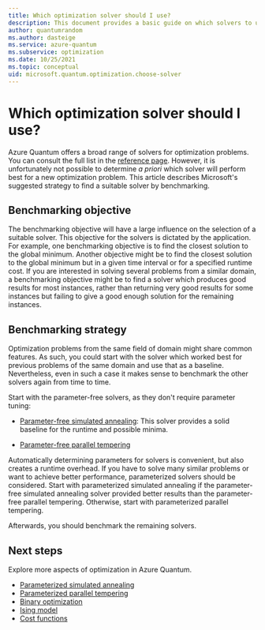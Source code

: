 ```yaml
---
title: Which optimization solver should I use?
description: This document provides a basic guide on which solvers to use in Azure Quantum.
author: quantumrandom
ms.author: dasteige
ms.service: azure-quantum
ms.subservice: optimization
ms.date: 10/25/2021
ms.topic: conceptual
uid: microsoft.quantum.optimization.choose-solver
---
```


# Which optimization solver should I use?

Azure Quantum offers a broad range of solvers for optimization problems. You can consult the full list in the [reference page](xref:microsoft.quantum.reference.qio-target-list). However, it is unfortunately not possible to determine *a priori* which solver will perform best for a new optimization problem. This article describes Microsoft's suggested strategy to find a suitable solver by benchmarking.

## Benchmarking objective

The benchmarking objective will have a large influence on the selection of a suitable solver. This objective for the solvers is dictated by the application. For example, one benchmarking objective is to find the closest solution to the global minimum. Another objective might be to find the closest solution to the global minimum but in a given time interval or for a specified runtime cost.
If you are interested in solving several problems from a similar domain, a benchmarking objective might be to find a solver which produces good results for most instances, rather than returning very good results for some instances but failing to give a good enough solution for the remaining instances.

## Benchmarking strategy

Optimization problems from the same field of domain might share common features. As such, you could start with the solver which worked best for previous problems of the same domain and use that as a baseline. Nevertheless, even in such a case it makes sense to benchmark the other solvers again from time to time.

Start with the parameter-free solvers, as they don't require parameter tuning:

- [Parameter-free simulated annealing](xref:microsoft.quantum.optimization.simulated-annealing#parameter-free-simulated-annealing-cpu): This solver provides a solid baseline for the runtime and possible minima.

- [Parameter-free parallel tempering](xref:microsoft.quantum.optimization.parallel-tempering#parameter-free-parallel-tempering)

Automatically determining parameters for solvers is convenient, but also creates a runtime overhead. If you have to solve many similar problems or want to achieve better performance, parameterized solvers should be considered. Start with parameterized simulated annealing if the parameter-free simulated annealing solver provided better results than the parameter-free parallel tempering. Otherwise, start with parameterized parallel tempering.

Afterwards, you should benchmark the remaining solvers.

## Next steps

Explore more aspects of optimization in Azure Quantum.

- [Parameterized simulated annealing](xref:microsoft.quantum.optimization.simulated-annealing#parameterized-simulated-annealing-cpu)
- [Parameterized parallel tempering](xref:microsoft.quantum.optimization.parallel-tempering#parameterized-parallel-tempering)
- [Binary optimization](xref:microsoft.quantum.optimization.concepts.binary-optimization)
- [Ising model](xref:microsoft.quantum.optimization.concepts.ising-model)
- [Cost functions](xref:microsoft.quantum.optimization.concepts.cost-function)